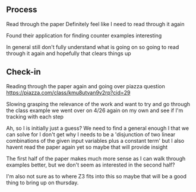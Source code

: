 ## Process

Read through the paper
Definitely feel like I need to read through it again

Found their application for finding counter examples interesting

In general still don't fully understand what is going on so going to read through it again and hopefully that clears things up

## Check-in

Reading through the paper again and going over piazza question https://piazza.com/class/kmu8utvan9v2rp?cid=29

Slowing grasping the relevance of the work and want to try and go through the class example we went over on 4/26 again on my own and see if I'm tracking with each step

Ah, so I is initially just a guess? We need to find a general enough I that we can solve for
I don't get why I needs to be a 'disjunction of two linear combinations of the given input variables plus a constant term' but I also havent read the paper again yet so maybe that will provide insight

The first half of the paper makes much more sense as I can walk through examples better, but we don't seem as interested in the second half?

I'm also not sure as to where Z3 fits into this so maybe that will be a good thing to bring up on thursday.
